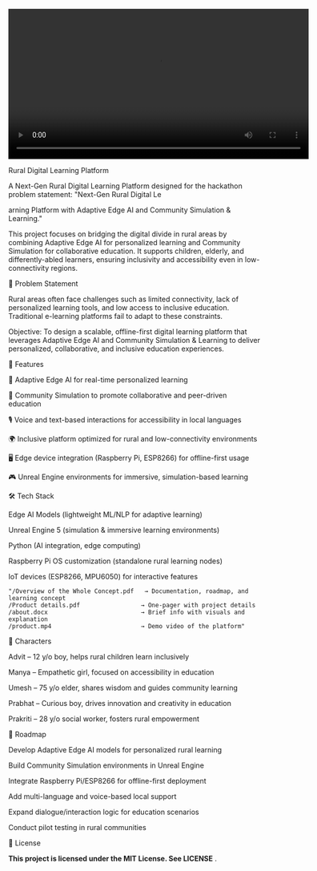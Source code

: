 <p align="center">
  <video width="600" controls>
    <source src="https://github.com/user-attachments/assets/3d9e59c9-b4b0-4ba5-bae4-08f7a7efea2b" type="video/mp4">
    Your browser does not support the video tag.
  </video>
</p>

Rural Digital Learning Platform

A Next-Gen Rural Digital Learning Platform designed for the hackathon problem statement:
"Next-Gen Rural Digital Le

arning Platform with Adaptive Edge AI and Community Simulation & Learning."

This project focuses on bridging the digital divide in rural areas by combining Adaptive Edge AI for personalized learning and Community Simulation for collaborative education. It supports children, elderly, and differently-abled learners, ensuring inclusivity and accessibility even in low-connectivity regions.

📝 Problem Statement

Rural areas often face challenges such as limited connectivity, lack of personalized learning tools, and low access to inclusive education. Traditional e-learning platforms fail to adapt to these constraints.

Objective:
To design a scalable, offline-first digital learning platform that leverages Adaptive Edge AI and Community Simulation & Learning to deliver personalized, collaborative, and inclusive education experiences.

🚀 Features

🤖 Adaptive Edge AI for real-time personalized learning

👥 Community Simulation to promote collaborative and peer-driven education

🎙 Voice and text-based interactions for accessibility in local languages

🌍 Inclusive platform optimized for rural and low-connectivity environments

🖥 Edge device integration (Raspberry Pi, ESP8266) for offline-first usage

🎮 Unreal Engine environments for immersive, simulation-based learning

🛠 Tech Stack

Edge AI Models (lightweight ML/NLP for adaptive learning)

Unreal Engine 5 (simulation & immersive learning environments)

Python (AI integration, edge computing)

Raspberry Pi OS customization (standalone rural learning nodes)

IoT devices (ESP8266, MPU6050) for interactive features


```📂 Repository Structure
"/Overview of the Whole Concept.pdf   → Documentation, roadmap, and learning concept  
/Product details.pdf                 → One-pager with project details  
/about.docx                          → Brief info with visuals and explanation  
/product.mp4                         → Demo video of the platform"
```
👥 Characters

Advit – 12 y/o boy, helps rural children learn inclusively

Manya – Empathetic girl, focused on accessibility in education

Umesh – 75 y/o elder, shares wisdom and guides community learning

Prabhat – Curious boy, drives innovation and creativity in education

Prakriti – 28 y/o social worker, fosters rural empowerment

📌 Roadmap

 Develop Adaptive Edge AI models for personalized rural learning

 Build Community Simulation environments in Unreal Engine

 Integrate Raspberry Pi/ESP8266 for offline-first deployment

 Add multi-language and voice-based local support

 Expand dialogue/interaction logic for education scenarios

 Conduct pilot testing in rural communities

📜 License

**This project is licensed under the MIT License. See LICENSE**
.
